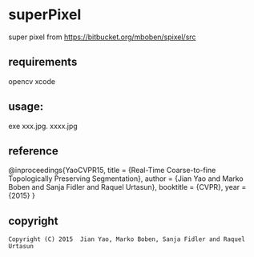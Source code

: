 # superPixel
super pixel from https://bitbucket.org/mboben/spixel/src
## requirements
  opencv
  xcode 
## usage:
  exe xxx.jpg. xxxx.jpg
  
## reference  
@inproceedings{YaoCVPR15,
    title = {Real-Time Coarse-to-fine Topologically Preserving Segmentation},
    author = {Jian Yao and Marko Boben and Sanja Fidler and Raquel Urtasun},
    booktitle = {CVPR},
    year = {2015}
}
## copyright 
    Copyright (C) 2015  Jian Yao, Marko Boben, Sanja Fidler and Raquel Urtasun
 
